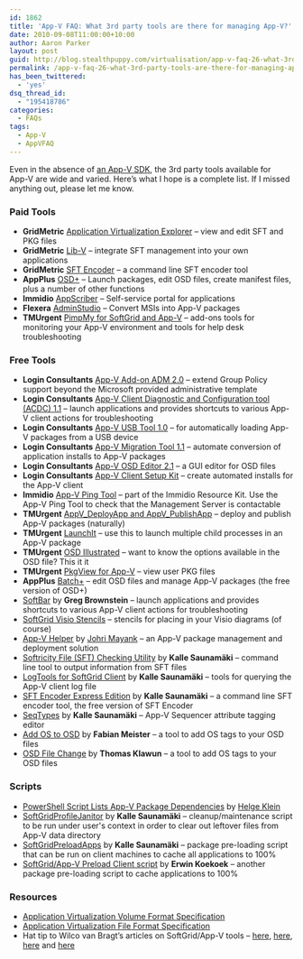 ```yaml
---
id: 1862
title: 'App-V FAQ: What 3rd party tools are there for managing App-V?'
date: 2010-09-08T11:00:00+10:00
author: Aaron Parker
layout: post
guid: http://blog.stealthpuppy.com/virtualisation/app-v-faq-26-what-3rd-party-tools-are-there-for-managing-app-v
permalink: /app-v-faq-26-what-3rd-party-tools-are-there-for-managing-app-v/
has_been_twittered:
  - 'yes'
dsq_thread_id:
  - "195418786"
categories:
  - FAQs
tags:
  - App-V
  - AppVFAQ
---
```

<img style="margin: 0px 10px 5px 0px; display: inline;" src="{{site.baseurl}}/media/2010/06/AppVFAQLogo.png" alt="" align="right" />Even in the absence of [an App-V SDK](http://download.microsoft.com/download/f/7/8/f784a197-73be-48ff-83da-4102c05a6d44/App-V_Extensibility_Today_Before_the_SDK.docx), the 3rd party tools available for App-V are wide and varied. Here’s what I hope is a complete list. If I missed anything out, please let me know.

### Paid Tools

  * **GridMetric** [Application Virtualization Explorer](http://www.gridmetric.com/products/ave.html) – view and edit SFT and PKG files
  * **GridMetric** [Lib-V](http://www.gridmetric.com/products/libv.html) – integrate SFT management into your own applications
  * **GridMetric** [SFT Encoder](http://www.gridmetric.com/products/sftencoder.html) – a command line SFT encoder tool
  * **AppPlus** [OSD+](http://www.intercept-it.com/AppPlus/Products/OSD/Highlights.aspx) – Launch packages, edit OSD files, create manifest files, plus a number of other functions
  * **Immidio** [AppScriber](http://immidio.com/appscriber/) – Self-service portal for applications
  * **Flexera** [AdminStudio](http://www.flexerasoftware.com/products/adminstudio.htm) – Convert MSIs into App-V packages
  * **TMUrgent** [PimpMy for SoftGrid and App-V](http://tmurgent.com/PimpMy/PimpMy4SG.aspx) – add-ons tools for monitoring your App-V environment and tools for help desk troubleshooting

### Free Tools

  * **Login Consultants** [App-V Add-on ADM 2.0](http://www.loginconsultants.com/index.php?option=com_docman&task=doc_details&gid=70&Itemid=149) – extend Group Policy support beyond the Microsoft provided administrative template
  * **Login Consultants** [App-V Client Diagnostic and Configuration tool (ACDC) 1.1](http://www.loginconsultants.com/index.php?option=com_docman&task=doc_details&gid=69&Itemid=149) – launch applications and provides shortcuts to various App-V client actions for troubleshooting
  * **Login Consultants** [App-V USB Tool 1.0](http://www.loginconsultants.com/index.php?option=com_docman&task=doc_details&gid=40&Itemid=149) – for automatically loading App-V packages from a USB device
  * **Login Consultants** [App-V Migration Tool 1.1](http://www.loginconsultants.com/index.php?option=com_docman&task=doc_details&gid=28&Itemid=149) – automate conversion of application installs to App-V packages
  * **Login Consultants** [App-V OSD Editor 2.1](http://www.loginconsultants.com/index.php?option=com_docman&task=doc_details&gid=27&Itemid=149) – a GUI editor for OSD files
  * **Login Consultants** [App-V Client Setup Kit](http://www.loginconsultants.com/index.php?option=com_docman&task=doc_details&gid=20&Itemid=149) – create automated installs for the App-V client
  * **Immidio** [App-V Ping Tool](http://immidio.com/resourcekit/) – part of the Immidio Resource Kit. Use the App-V Ping Tool to check that the Management Server is contactable
  * **TMUrgent** [AppV\_DeployApp and AppV\_PublishApp](http://www.tmurgent.com/AppVirt/DeployNPublish.aspx) – deploy and publish App-V packages (naturally)
  * **TMUrgent** [LaunchIt](http://www.tmurgent.com/AppVirt/DownloadLaunchIt.aspx) – use this to launch multiple child processes in an App-V package
  * **TMUrgent** [OSD Illustrated](http://tmurgent.com/OSD_Illustrated.aspx) – want to know the options available in the OSD file? This it it
  * **TMUrgent** [PkgView for App-V](http://www.tmurgent.com/TmBlog/?p=166) – view user PKG files
  * **AppPlus** [Batch+](http://www.intercept-it.com/AppPlus/Community/CommunityTools/BatchFreeEdition/BatchHighlights.aspx) – edit OSD files and manage App-V packages (the free version of OSD+)
  * [SoftBar](http://www.jagtechnical.com/softbar/) by **Greg Brownstein** – launch applications and provides shortcuts to various App-V client actions for troubleshooting
  * [SoftGrid Visio Stencils](http://www.datadr.net/index.php?option=com_content&task=view&id=51&Itemid=30) – stencils for placing in your Visio diagrams (of course)
  * [App-V Helper](http://sourceforge.net/projects/softgridhelper/) by [Johri Mayank](http://mayankjohri.wordpress.com/) – an App-V package management and deployment solution
  * [Softricity File (SFT) Checking Utility](http://www.virtualapp.net/sft-check.html) by **Kalle Saunamäki** – command line tool to output information from SFT files
  * [LogTools for SoftGrid Client](http://www.virtualapp.net/client-logtools.html) by **Kalle Saunamäki** – tools for querying the App-V client log file
  * [SFT Encoder Express Edition](http://www.virtualapp.net/sft-encoder.html) by **Kalle Saunamäki** – a command line SFT encoder tool, the free version of SFT Encoder
  * [SeqTypes](http://www.virtualapp.net/seqtypes.html) by **Kalle Saunamäki** – App-V Sequencer attribute tagging editor
  * [Add OS to OSD](http://local.micro.biol.ethz.ch/appv/Add_OS_to_OSD.zip) by **Fabian Meister** – a tool to add OS tags to your OSD files
  * [OSD File Change](http://www.klawun.com/appVTools.html) by **Thomas Klawun** – a tool to add OS tags to your OSD files

### Scripts

  * [PowerShell Script Lists App-V Package Dependencies](http://www.sepago.de/helge/2010/01/06/powershell-script-lists-app-v-package-dependencies-dynamic-suite-composition-dsc/) by [Helge Klein](http://www.sepago.de/helge/)
  * [SoftGridProfileJanitor](http://www.virtualapp.net/scripts.html#SoftGridProfileJanitor) by **Kalle Saunamäki** – cleanup/maintenance script to be run under user's context in order to clear out leftover files from App-V data directory
  * [SoftGridPreloadApps](http://www.virtualapp.net/scripts.html#SoftGridPreloadApps) by **Kalle Saunamäki** – package pre-loading script that can be run on client machines to cache all applications to 100%
  * [SoftGrid/App-V Preload Client script](http://www.koekies.org/pivot/entry.php?id=10) by **Erwin Koekoek** – another package pre-loading script to cache applications to 100%

### Resources

  * [Application Virtualization Volume Format Specification](http://download.microsoft.com/download/7/7/D/77DC8335-89FF-4054-96FE-52D1667EECC0/Application%20Virtualization%20Volume%20Format%20Specification.exe)
  * [Application Virtualization File Format Specification](http://download.microsoft.com/download/E/B/9/EB967B04-2F6E-4DB2-B6A9-72782D3392E1/App-V_file_format_v1.doc)
  * Hat tip to Wilco van Bragt’s articles on SoftGrid/App-V tools – [here](http://sbc.vanbragt.net/mambo/index.php?option=com_content&task=view&id=276&Itemid=49), [here](http://sbc.vanbragt.net/mambo/index.php?option=com_content&task=view&id=425&Itemid=49), [here](http://sbc.vanbragt.net/mambo/index.php?option=com_content&task=view&id=1004&Itemid=49) and [here](http://sbc.vanbragt.net/mambo/index.php?option=com_content&task=view&id=1255&Itemid=49)